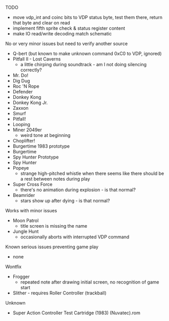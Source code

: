 TODO
* move vdp_int and coinc bits to VDP status byte, test them there, return that byte and clear on read
* implement fifth sprite check & status register content
* make IO read/write decoding match schematic

No or very minor issues but need to verify another source
* Q-bert (but known to make unknown command 0xC0 to VDP, ignored)
* Pitfall II - Lost Caverns
  * a little chirping during soundtrack - am I not doing silencing correctly?
* Mr. Do!
* Dig Dug
* Roc 'N Rope
* Defender
* Donkey Kong
* Donkey Kong Jr.
* Zaxxon
* Smurf
* Pitfall!
* Looping
* Miner 2049er
  * weird tone at beginning
* Choplifter!
* Burgertime 1983 prototype
* Burgertime
* Spy Hunter Prototype
* Spy Hunter
* Popeye
  * strange high-pitched whistle when there seems like there should be a rest between notes during play
* Super Cross Force
  * there's no animation during explosion - is that normal?
* Beamrider
  * stars show up after dying - is that normal?

Works with minor issues
* Moon Patrol
  * title screen is missing the name 
* Jungle Hunt
  * occasionally aborts with interrupted VDP command

Known serious issues preventing game play
* none

Wontfix
* Frogger
  * repeated note after drawing initial screen, no recognition of game start
* Slither - requires Roller Controller (trackball)

Unknown
* Super Action Controller Test Cartridge (1983) (Nuvatec).rom
